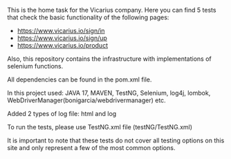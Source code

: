 This is the home task for the Vicarius company. 
Here you can find 5 tests that check the basic functionality of the following pages:
 - https://www.vicarius.io/sign/in
 - https://www.vicarius.io/sign/up
 - https://www.vicarius.io/product

Also, this repository contains the infrastructure with implementations of selenium functions.

All dependencies can be found in the pom.xml file.

In this project used:
JAVA 17, MAVEN, TestNG, Selenium, log4j, lombok, WebDriverManager(bonigarcia/webdrivermanager) etc.

Added 2 types of log file: html and log

To run the tests, please use TestNG.xml file (testNG/TestNG.xml)

It is important to note that these tests do not cover all testing options on this site and only represent a few of the most common options.
